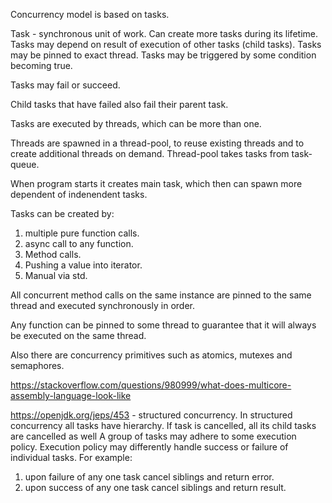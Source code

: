 Concurrency model is based on tasks.

Task - synchronous unit of work. Can create more tasks during its lifetime. Tasks may depend on result of execution of other tasks (child tasks). Tasks may be pinned to exact thread. Tasks may be triggered by some condition becoming true.

Tasks may fail or succeed.

Child tasks that have failed also fail their parent task.

Tasks are executed by threads, which can be more than one.

Threads are spawned in a thread-pool, to reuse existing threads and to create additional threads on demand.
Thread-pool takes tasks from task-queue.

When program starts it creates main task, which then can spawn more dependent of indenendent tasks.

Tasks can be created by:
1. multiple pure function calls.
2. async call to any function.
3. Method calls.
4. Pushing a value into iterator.
5. Manual via std.

All concurrent method calls on the same instance are pinned to the same thread and executed synchronously in order.

Any function can be pinned to some thread to guarantee that it will always be executed on the same thread.

Also there are concurrency primitives such as atomics, mutexes and semaphores.

https://stackoverflow.com/questions/980999/what-does-multicore-assembly-language-look-like

https://openjdk.org/jeps/453 - structured concurrency.
In structured concurrency all tasks have hierarchy.
If task is cancelled, all its child tasks are cancelled as well
A group of tasks may adhere to some execution policy.
Execution policy may differently handle success or failure of individual tasks.
For example:
1. upon failure of any one task cancel siblings and return error.
2. upon success of any one task cancel siblings and return result.
